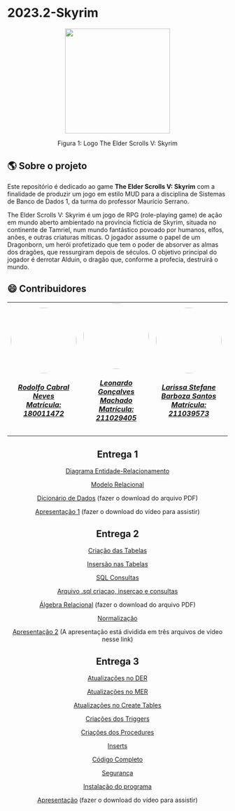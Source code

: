# 2023.2-Skyrim
<div align="center">
    <img src="https://blog.logomyway.com/wp-content/uploads/2021/08/skyrim-logo.png" style="width:25vw"/>
    <p> Figura 1: Logo The Elder Scrolls V: Skyrim</p> 
</div>

## :earth_americas: Sobre o projeto
   Este repositório é dedicado ao game **The Elder Scrolls V: Skyrim** com a finalidade de produzir um jogo em estilo MUD para a disciplina de Sistemas de Banco de Dados 1, da turma do professor Maurício Serrano.

   The Elder Scrolls V: Skyrim é um jogo de RPG (role-playing game) de ação em mundo aberto ambientado na província fictícia de Skyrim, situada no continente de Tamriel, num mundo fantástico povoado por humanos, elfos, anões, e outras criaturas míticas. O jogador assume o papel de um Dragonborn, um herói profetizado que tem o poder de absorver as almas dos dragões, que ressurgiram depois de séculos. O objetivo principal do jogador é derrotar Alduin, o dragão que, conforme a profecia, destruirá o mundo.

## :smile: Contribuidores
<center>
<table style="margin-left: auto; margin-right: auto;">
    <tr>
        <td align="center">
            <a href="https://github.com/roddas">
                <img style="border-radius: 50%;" src="https://github.com/roddas.png" width="150px;"/>
                <h5 class="text-center">Rodolfo Cabral Neves <br> Matrícula: 180011472</h5>
            </a>
        </td>
        <td align="center">
            <a href="https://github.com/leonardogonmac">
                <img style="border-radius: 50%;" src="https://github.com/leonardogonmac.png" width="150px;"/>
                <h5 class="text-center">Leonardo Gonçalves Machado <br> Matrícula: 211029405</h5>
            </a>
        </td>
        <td align="center">
            <a href="https://github.com/SkywalkerSupreme">
                <img style="border-radius: 50%;" src="https://github.com/SkywalkerSupreme.png" width="150px;"/>
                <h5 class="text-center">Larissa Stefane Barboza Santos <br> Matrícula: 211039573</h5>
            </a>
        </td>
        <td align="center">
            <a href="https://github.com/Bittarx">
                <img style="border-radius: 50%;" src="https://github.com/Bittarx.png" width="150px;"/>
                <h5 class="text-center">Marcos Santos Bittar <br> Matrícula: 200023748</h5>
            </a>
</table>

## Entrega 1
    
[Diagrama Entidade-Relacionamento](https://github.com/SBD1/2023.2-Skyrim/blob/main/docs/Diagrama%20Entidade-Relacionamento/DER.md)
    
[Modelo Relacional](https://github.com/SBD1/2023.2-Skyrim/blob/main/docs/MODELO_RELACIONAL/Modelo_Relacional.md)

[Dicionário de Dados](https://github.com/SBD1/2023.2-Skyrim/tree/main/docs/dicion%C3%A1rio) (fazer o download do arquivo PDF)

[Apresentação 1](https://github.com/SBD1/2023.2-Skyrim/tree/main/Apresentacoes) (fazer o download do vídeo para assistir)

## Entrega 2

[Criação das Tabelas](https://github.com/SBD1/2023.2-Skyrim/blob/Entrega2/Segunda%20Entrega/Cria%C3%A7%C3%A3o%20das%20tabelas/Creates.md)

[Insersão nas Tabelas](https://github.com/SBD1/2023.2-Skyrim/blob/Entrega2/Segunda%20Entrega/Cria%C3%A7%C3%A3o%20das%20tabelas/Inser%C3%A7%C3%B5es%20iniciais.md)

[SQL Consultas](https://github.com/SBD1/2023.2-Skyrim/blob/Entrega2/Segunda%20Entrega/%C3%81lgebra%20Relacional/consultas.md)

[Arquivo .sql criacao, insercao e consultas](https://github.com/SBD1/2023.2-Skyrim/blob/Entrega2/Segunda%20Entrega/Cria%C3%A7%C3%A3o%20das%20tabelas/ATUALIZADO_CREATES)

[Álgebra Relacional](https://github.com/SBD1/2023.2-Skyrim/blob/Entrega2/Segunda%20Entrega/%C3%81lgebra%20Relacional/Algebra_Relacional.pdf)  (fazer o download do arquivo PDF)

[Normalização](https://github.com/SBD1/2023.2-Skyrim/blob/Entrega2/Segunda%20Entrega/Normaliza%C3%A7%C3%A3o/Normalizazao.md)

[Apresentação 2](https://github.com/SBD1/2023.2-Skyrim/tree/main/Apresentacoes/Apresentacao2) (A apresentação está dividida em três arquivos de vídeo nesse link)

## Entrega 3 

[Atualizações no DER](https://github.com/SBD1/2023.2-Skyrim/blob/main/Terceira%20Entrega/Atualizacao/Diagrama%20Entidade%20Relacionamento/Atualiza%C3%A7%C3%A3oDER.md)

[Atualizações no MER](https://github.com/SBD1/2023.2-Skyrim/blob/main/Terceira%20Entrega/Atualizacao/Modelo%20Relacional/Atualiza%C3%A7%C3%A3oMER.md)

[Atualizações no Create Tables](https://github.com/SBD1/2023.2-Skyrim/blob/main/Terceira%20Entrega/Atualizacao/CREATE_TABLE/create_table.md)

[Criações dos Triggers](https://github.com/SBD1/2023.2-Skyrim/blob/main/Terceira%20Entrega/Triggers/Triggers.md)

[Criações dos Procedures](https://github.com/SBD1/2023.2-Skyrim/blob/main/Terceira%20Entrega/Procedures/Procedures.md)

[Inserts](https://github.com/SBD1/2023.2-Skyrim/blob/main/Terceira%20Entrega/Atualizacao/INSERT_TABLE/insert.sql)

[Código Completo](https://github.com/SBD1/2023.2-Skyrim/blob/main/Terceira%20Entrega/Atualizacao/CREATE_TABLE/Codigo_completo.sql)

[Segurança](https://github.com/SBD1/2023.2-Skyrim/blob/main/Terceira%20Entrega/seguranca.sql)

[Instalação do programa](https://github.com/SBD1/2023.2-Skyrim/tree/main/scripts)

[Apresentação](https://github.com/SBD1/2023.2-Skyrim/tree/main/Apresentacoes/Apresentacao3) (fazer o download do vídeo para assistir)


